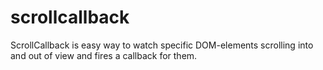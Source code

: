 # scrollcallback
ScrollCallback is easy way to watch specific DOM-elements scrolling into and out of view and fires a callback for them.
